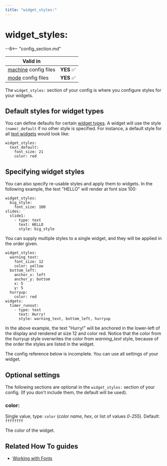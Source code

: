 ```yaml
---
title: "widget_styles:"
---
```


# widget_styles:


--8<-- "config_section.md"

| Valid in | |
|-----|:----:|
|[machine](instructions/machine_config.md) config files |**YES** :white_check_mark:|
|[mode](instructions/mode_config.md) config files|**YES** :white_check_mark:|

The `widget_styles:` section of your config is where you configure
styles for your widgets.

## Default styles for widget types

You can define defaults for certain
[widget types](../mc/widgets/index.md).
A widget will use the style `(name)_default` if no other style is
specified. For instance, a default style for all
[text widgets](../mc/widgets/text/index.md) would look like:

``` mpf-mc-config
widget_styles:
  text_default:
    font_size: 21
    color: red
```

## Specifying widget styles

You can also specify re-usable styles and apply them to widgets. In the
following example, the text "HELLO" will render at font size 100:

``` mpf-mc-config
widget_styles:
  big_style:
    font_size: 100
slides:
  slide1:
    - type: text
      text: HELLO
      style: big_style
```

You can supply multiple styles to a single widget, and they will be
applied in the order given.

``` mpf-mc-config
widget_styles:
  warning_text:
    font_size: 12
    color: yellow
  bottom_left:
    anchor_x: left
    anchor_y: bottom
    x: 5
    y: 5
  hurryup:
    color: red
widgets:
  timer_runout:
    - type: text
      text: Hurry!
      style: warning_text, bottom_left, hurryup
```

In the above example, the text "Hurry!" will be anchored in the
lower-left of the display and rendered at size 12 and color red. Notice
that the color from the *hurryup* style overwrites the color from
*warning_text* style, because of the order the styles are listed in the
widget.

The config reference below is incomplete. You can use all settings of
your widget.

## Optional settings

The following sections are optional in the `widget_styles:` section of
your config. (If you don't include them, the default will be used).

### color:

Single value, type: `color` (*color name*, *hex*, or list of values
*0*-*255*). Default: `ffffffff`

The color of the widget.

## Related How To guides

* [Working with Fonts](../mc/widgets/fonts.md)
